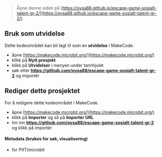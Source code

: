 
> Åpne denne siden på [https://oysa88.github.io/escape-game-sosialt-talent-gr-2/](https://oysa88.github.io/escape-game-sosialt-talent-gr-2/)

## Bruk som utvidelse

Dette kodeområdet kan bli lagt til som en **utvidelse** i MakeCode.

* åpne [https://makecode.microbit.org/](https://makecode.microbit.org/)
* klikk på **Nytt prosjekt**
* klikk på **Utvidelser** i menyen under tannhjulet
* søk etter **https://github.com/oysa88/escape-game-sosialt-talent-gr-2** og importér

## Rediger dette prosjektet

For å redigere dette kodeområdet i MakeCode.

* åpne [https://makecode.microbit.org/](https://makecode.microbit.org/)
* klikk på **Importer** og så på **Importér URL**
* lim inn **https://github.com/oysa88/escape-game-sosialt-talent-gr-2** og klikk på importér

#### Metadata (brukes for søk, visualisering)

* for PXT/microbit
<script src="https://makecode.com/gh-pages-embed.js"></script><script>makeCodeRender("{{ site.makecode.home_url }}", "{{ site.github.owner_name }}/{{ site.github.repository_name }}");</script>

